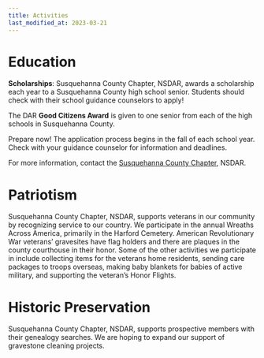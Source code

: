 ```yaml
---
title: Activities
last_modified_at: 2023-03-21
---
```



# Education

**Scholarships**: Susquehanna County Chapter, NSDAR, awards a scholarship each year to a Susquehanna County high school senior.  Students should check with their school guidance counselors to apply!

The DAR **Good Citizens Award** is given to one senior from each of the high schools in Susquehanna County.

Prepare now!  The application process begins in the fall of each school year.  Check with your guidance counselor for information and deadlines.

For more information, contact the [Susquehanna County Chapter](/contact.html), NSDAR.

# Patriotism

Susquehanna County Chapter, NSDAR, supports veterans in our community by recognizing service to our country.  We participate in the annual Wreaths Across America, primarily in the Harford Cemetery.  American Revolutionary War veterans’ gravesites have flag holders and there are plaques in the county courthouse in their honor.  Some of the other activities we participate in include collecting items for the veterans home residents, sending care packages to troops overseas, making baby blankets for babies of active military, and supporting the veteran’s Honor Flights.

# Historic Preservation

Susquehanna County Chapter, NSDAR, supports prospective members with their genealogy searches.  We are hoping to expand our support of gravestone cleaning projects.


